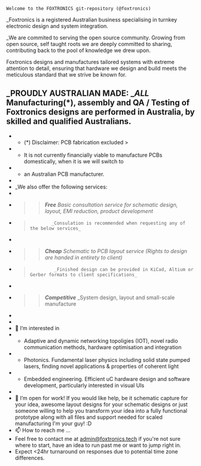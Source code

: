     Welcome to the FOXTRONICS git-repository (@foxtronics)
   _Foxtronics is a registered Australian business specialising in turnkey electronic design and system integration.
 
   _We are commited to serving the open source community.
    Growing from open source, self taught roots we are deeply committed to sharing, contributing back to the pool of knowledge we drew upon. 

   Foxtronics designs and manufactures tailored systems with extreme attention to detail, ensuring that hardware we design and build meets the meticulous standard     that we strive be known for.

  _PROUDLY AUSTRALIAN MADE:
   _**_ALL_** Manufacturing(*), assembly and QA / Testing of Foxtronics designs are performed in Australia, by skilled and qualified Australians.
-
-    * (*) Disclaimer: PCB fabrication excluded >
-    *    It is not currently financially viable to manufacture PCBs domestically, when it is we will switch to
-    *    an Australian PCB manufacturer.
- 
-   _We also offer the following services:
-   
-   >> **_Free_** _Basic consultation service for schematic design, layout, EMI reduction, product development_
-   >             _Consulation is recommended when requesting any of the below services_
-   >
-   >> **_Cheap_** _Schematic to PCB layout service (Rights to design are handed in entirety to client)_
-   >              _Finished design can be provided in KiCad, Altium or Gerber formats to client specifications_
-   >
-   >> **_Competitive_** _System design, layout and small-scale manufacture
-
- 
- 👀 I’m interested in 
-  * Adaptive and dynamic networking topoligies (IOT), novel radio communication methods, hardware optimisation and integration
-  * Photonics. Fundamental laser physics including solid state pumped lasers, finding novel applications & properties of coherent light
-  * Embedded engineering. Efficient uC hardware design and software development, particularly interested in visual UIs
- 
- 💞️ I’m open for work! If you would like help, be it schematic capture for your idea, awesome layout designs for your schematic designs or just someone willing to help you transform your idea into a fully functional prototype along with all files and support needed for scaled manufacturing I'm your guy! :D
- 📫 How to reach me ...
-   Feel free to contact me at admin@foxtronics.tech if you're not sure where to start, have an idea to run past me or want to jump right in.
-   Expect <24hr turnaround on responses due to potential time zone differences.

<!---
foxtronics/foxtronics is a ✨ special ✨ repository because its `README.md` (this file) appears on your GitHub profile.
You can click the Preview link to take a look at your changes.
--->
